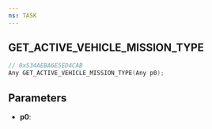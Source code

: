 ```yaml
---
ns: TASK
---
```

## GET_ACTIVE_VEHICLE_MISSION_TYPE

```c
// 0x534AEBA6E5ED4CAB
Any GET_ACTIVE_VEHICLE_MISSION_TYPE(Any p0);
```

## Parameters
* **p0**:
